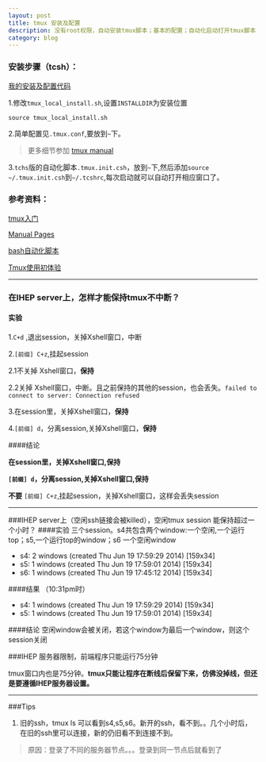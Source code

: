```yaml
---
layout: post
title: tmux 安装及配置 
description: 没有root权限，自动安装tmux脚本；基本的配置；自动化启动打开tmux脚本（tcsh)
category: blog 
---
```



### 安装步骤（tcsh）：

[我的安装及配置代码](https://gist.github.com/ldengjie/059db63d0d21c6520274)

1.修改`tmux_local_install.sh`,设置`INSTALLDIR`为安装位置

    source tmux_local_install.sh

2.简单配置见`.tmux.conf`,要放到`~`下。

>更多细节参加 [tmux manual](http://www.openbsd.org/cgi-bin/man.cgi?query=tmux&sektion=1)

3.`tchs`版的自动化脚本`.tmux.init.csh`，放到`~`下,然后添加`source ~/.tmux.init.csh`到`~/.tcshrc`,每次启动就可以自动打开相应窗口了。

### 参考资料：

[tmux入门](http://www.ituring.com.cn/minibook/10707)

[Manual Pages](http://www.openbsd.org/cgi-bin/man.cgi?query=tmux&sektion=1)

[bash自动化脚本](https://github.com/xuxiaodong/tmuxen/blob/master/tmuxen)

[Tmux使用初体验](http://blog.chinaunix.net/uid-26285146-id-3252286.html)

---

### 在IHEP server上，怎样才能保持tmux不中断？

#### 实验

1.`C+d` ,退出session，关掉Xshell窗口，中断

2.`[前缀] C+z`,挂起session

2.1不关掉 Xshell窗口，**保持**

2.2关掉 Xshell窗口，中断。且之前保持的其他的session，也会丢失。`failed to connect to server: Connection refused`

3.在session里，关掉Xshell窗口，**保持**

4.`[前缀] d`，分离session,关掉Xshell窗口，**保持**

####结论

**在session里，关掉Xshell窗口,保持**

**`[前缀] d`，分离session,关掉Xshell窗口,保持**

**不要** `[前缀] C+z`,挂起session，关掉Xshell窗口，这样会丢失session

---

###IHEP server上（空闲ssh链接会被killed），空闲tmux session 能保持超过一个小时？
####实验
三个session。s4共包含两个window:一个空闲,一个运行top；s5,一个运行top的window；s6 一个空闲window

* s4: 2 windows (created Thu Jun 19 17:59:29 2014) [159x34]
* s5: 1 windows (created Thu Jun 19 17:59:01 2014) [159x34]
* s6: 1 windows (created Thu Jun 19 17:45:12 2014) [159x34]

####结果
（10:31pm时）
* s4: 1 windows (created Thu Jun 19 17:59:29 2014) [159x34]
* s5: 1 windows (created Thu Jun 19 17:59:01 2014) [159x34]

####结论
空闲window会被关闭，若这个window为最后一个window，则这个session关闭

###IHEP 服务器限制，前端程序只能运行75分钟

tmux窗口内也是75分钟。**tmux只能让程序在断线后保留下来，仿佛没掉线，但还是要遵循IHEP服务器设置。**

---
###Tips
1. 旧的ssh，tmux ls 可以看到s4,s5,s6。新开的ssh，看不到。。几个小时后，在旧的ssh里可以连接，新的仍旧看不到连接不到。

>原因：登录了不同的服务器节点。。。登录到同一节点后就看到了


